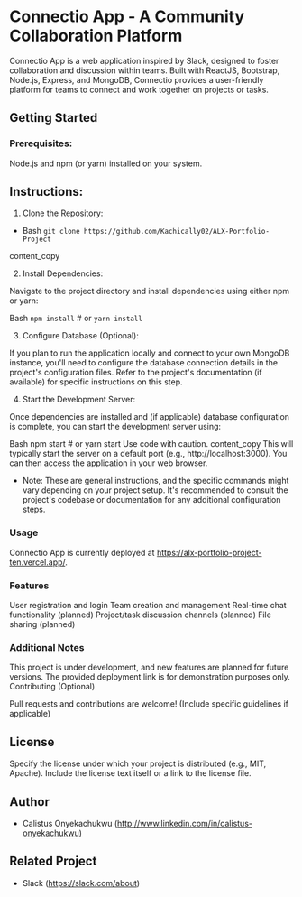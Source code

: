 # Connectio App - A Community Collaboration Platform
   Connectio App is a web application inspired by Slack, designed to foster collaboration and discussion within teams. Built with ReactJS, Bootstrap, Node.js, Express, and MongoDB, Connectio provides a user-friendly platform for teams to connect and work together on projects or tasks.

## Getting Started

### Prerequisites:

Node.js and npm (or yarn) installed on your system.
## Instructions:

1. Clone the Repository:

- Bash
`git clone https://github.com/Kachically02/ALX-Portfolio-Project`

content_copy

2. Install Dependencies:

Navigate to the project directory and install dependencies using either npm or yarn:

Bash
`npm install`  # or `yarn install`


3. Configure Database (Optional):

If you plan to run the application locally and connect to your own MongoDB instance, you'll need to configure the database connection details in the project's configuration files. Refer to the project's documentation (if available) for specific instructions on this step.

4. Start the Development Server:

Once dependencies are installed and (if applicable) database configuration is complete, you can start the development server using:

Bash
npm start  # or yarn start
Use code with caution.
content_copy
This will typically start the server on a default port (e.g., http://localhost:3000). You can then access the application in your web browser.

- Note: These are general instructions, and the specific commands might vary depending on your project setup. It's recommended to consult the project's codebase or documentation for any additional configuration steps.

### Usage

Connectio App is currently deployed at https://alx-portfolio-project-ten.vercel.app/.

### Features 

User registration and login
Team creation and management
Real-time chat functionality (planned)
Project/task discussion channels (planned)
File sharing (planned)

### Additional Notes

This project is under development, and new features are planned for future versions.
The provided deployment link is for demonstration purposes only.
Contributing (Optional)

Pull requests and contributions are welcome! (Include specific guidelines if applicable)
## License

Specify the license under which your project is distributed (e.g., MIT, Apache). Include the license text itself or a link to the license file.


## Author

- Calistus Onyekachukwu (http://www.linkedin.com/in/calistus-onyekachukwu)

## Related Project

- Slack (https://slack.com/about)